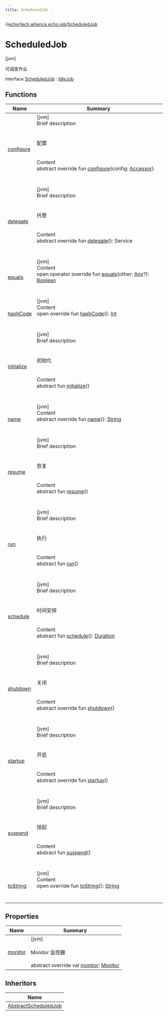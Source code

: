 ```yaml
---
title: ScheduledJob -
---
```

//[echo](../../index.md)/[tech.whence.echo.job](../index.md)/[ScheduledJob](index.md)



# ScheduledJob  
 [jvm] 

可调度作业

interface [ScheduledJob](index.md) : [IdleJob](../-idle-job/index.md)   


## Functions  
  
|  Name|  Summary| 
|---|---|
| [configure](../../tech.whence.echo.job.monitor/-monitorable/configure.md)| [jvm]  <br>Brief description  <br><br><br>配置<br><br>  <br>Content  <br>abstract override fun [configure](../../tech.whence.echo.job.monitor/-monitorable/configure.md)(config: [Accessor](../../tech.whence.echo.container.accessor/-accessor/index.md))  <br><br><br>
| [delegate](../-job/delegate.md)| [jvm]  <br>Brief description  <br><br><br>托管<br><br>  <br>Content  <br>abstract override fun [delegate](../-job/delegate.md)(): Service  <br><br><br>
| [equals](../../tech.whence.echo.webclient.response.exception/-response-unrecognized-exception/index.md#kotlin/Any/equals/#kotlin.Any?/PointingToDeclaration/)| [jvm]  <br>Content  <br>open operator override fun [equals](../../tech.whence.echo.webclient.response.exception/-response-unrecognized-exception/index.md#kotlin/Any/equals/#kotlin.Any?/PointingToDeclaration/)(other: [Any](https://kotlinlang.org/api/latest/jvm/stdlib/kotlin/-any/index.html)?): [Boolean](https://kotlinlang.org/api/latest/jvm/stdlib/kotlin/-boolean/index.html)  <br><br><br>
| [hashCode](../../tech.whence.echo.webclient.response.exception/-response-unrecognized-exception/index.md#kotlin/Any/hashCode/#/PointingToDeclaration/)| [jvm]  <br>Content  <br>open override fun [hashCode](../../tech.whence.echo.webclient.response.exception/-response-unrecognized-exception/index.md#kotlin/Any/hashCode/#/PointingToDeclaration/)(): [Int](https://kotlinlang.org/api/latest/jvm/stdlib/kotlin/-int/index.html)  <br><br><br>
| [initialize](initialize.md)| [jvm]  <br>Brief description  <br><br><br>初始化<br><br>  <br>Content  <br>abstract fun [initialize](initialize.md)()  <br><br><br>
| [name](../../tech.whence.echo.definition/-namer/name.md)| [jvm]  <br>Content  <br>abstract override fun [name](../../tech.whence.echo.definition/-namer/name.md)(): [String](https://kotlinlang.org/api/latest/jvm/stdlib/kotlin/-string/index.html)  <br><br><br>
| [resume](resume.md)| [jvm]  <br>Brief description  <br><br><br>恢复<br><br>  <br>Content  <br>abstract fun [resume](resume.md)()  <br><br><br>
| [run](run.md)| [jvm]  <br>Brief description  <br><br><br>执行<br><br>  <br>Content  <br>abstract fun [run](run.md)()  <br><br><br>
| [schedule](schedule.md)| [jvm]  <br>Brief description  <br><br><br>时间安排<br><br>  <br>Content  <br>abstract fun [schedule](schedule.md)(): [Duration](https://docs.oracle.com/javase/8/docs/api/java/time/Duration.html)  <br><br><br>
| [shutdown](../-job/shutdown.md)| [jvm]  <br>Brief description  <br><br><br>关闭<br><br>  <br>Content  <br>abstract override fun [shutdown](../-job/shutdown.md)()  <br><br><br>
| [startup](../-job/startup.md)| [jvm]  <br>Brief description  <br><br><br>开启<br><br>  <br>Content  <br>abstract override fun [startup](../-job/startup.md)()  <br><br><br>
| [suspend](suspend.md)| [jvm]  <br>Brief description  <br><br><br>挂起<br><br>  <br>Content  <br>abstract fun [suspend](suspend.md)()  <br><br><br>
| [toString](../../tech.whence.echo.webclient.response.exception/-response-unrecognized-exception/index.md#kotlin/Any/toString/#/PointingToDeclaration/)| [jvm]  <br>Content  <br>open override fun [toString](../../tech.whence.echo.webclient.response.exception/-response-unrecognized-exception/index.md#kotlin/Any/toString/#/PointingToDeclaration/)(): [String](https://kotlinlang.org/api/latest/jvm/stdlib/kotlin/-string/index.html)  <br><br><br>


## Properties  
  
|  Name|  Summary| 
|---|---|
| [monitor](index.md#tech.whence.echo.job/ScheduledJob/monitor/#/PointingToDeclaration/)|  [jvm] <br><br>Monitor 监控器<br><br>abstract override val [monitor](index.md#tech.whence.echo.job/ScheduledJob/monitor/#/PointingToDeclaration/): [Monitor](../../tech.whence.echo.job.monitor/-monitor/index.md)   <br>


## Inheritors  
  
|  Name| 
|---|
| [AbstractScheduledJob](../-abstract-scheduled-job/index.md)

